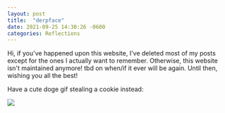 ```yaml
---
layout: post
title:  "derpface"
date: 2021-09-25 14:30:26 -0600
categories: Reflections
---
```


Hi, if you\'ve happened upon this website, I've deleted most of my posts except for the ones I actually want to remember. Otherwise, this website isn\'t maintained anymore! tbd on when/if it ever will be again. Until then, wishing you all the best!

Have a cute doge gif stealing a cookie instead:

![]({{site.baseurl}}/assets/img/pug.gif)

